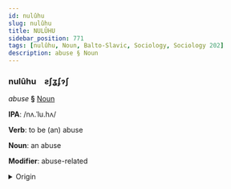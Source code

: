 ```yaml
---
id: nulûhu
slug: nulûhu
title: NULÛHU
sidebar_position: 771
tags: [nulûhu, Noun, Balto-Slavic, Sociology, Sociology 202]
description: abuse § Noun
---
```


### nulûhu&emsp;<span kind="abugida">ƨʃʓʄɂʃ</span>

*abuse* **§** [Noun](../../tags/Noun)

**IPA**: /nʌ.ˈlu.hʌ/

**Verb**: to be (an) abuse

**Noun**: an abuse

**Modifier**: abuse-related

<details>
    <summary>Origin</summary>
    Ukrainian нару́га narúha [nɐˈruɦɐ]<br/>
    <em>Balto-Slavic Language Family</em>
</details>
